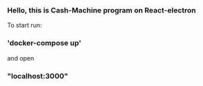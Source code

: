 ### Hello, this is Cash-Machine program on React-electron

To start run:
### 'docker-compose up'

and open 
### "localhost:3000"
